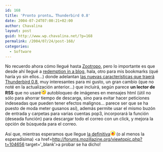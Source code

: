 ```yaml
---
id: 168
title: 'Pronto pronto… Thunderbird 0.8'
date: 2004-07-24T07:00:21+02:00
author: Chavalina
layout: post
guid: http://www.wp.chavalina.net/?p=168
permalink: /2004/07/24/post-168/
categories:
  - Software
---
```

No recuerdo ahora cómo llegué hasta <a href=http://zootropo.blogspot.com/ target=′_blank′>Zootropo</a>, pero lo importante es que desde ahí llegué a <a href=http://blog.codefront.net/ target=′_blank′>redemption in a blog</a>, hala, otro para mis bookmarks (qué haría yo sin ellos…) donde adelantan <a href=http://blog.codefront.net/archives/2004/07/24/new\_features\_in\_mozilla\_thunderbird\_08.php target=′\_blank′>las nuevas características que traerá Thunderbird 0.8</a>, muy interesantes para mi gusto, un gran cambio (que no noté en la actualización anterior…) que incluirá, según parece **un lector de RSS** que no usaré![emo](/imagenes/emoticonos/sonrisa.gif) autobloqueo de imágenes en mensajes html (útil no sólo para ahorrar tiempo de descarga, sino para evitar hacer peticiones indeseadas que pueden tener efectos malignos… parece ser que se ha puesto de moda meter gusanos así), además permite usar el mismo buzón de entrada y carpetas para varias cuentas pop3, incorporará la función (deseada función) para descargar todo el correo con un click, y mejora la opción de búsqueda para el correo.

Así que, mientras esperamos que llegue <a href=http://www.mozilla.org/projects/thunderbird/roadmap.html target=′_blank′>la definitiva</a>![emo](/imagenes/emoticonos/risa.gif) (o al menos la esperadísima) <a href=http://forums.mozillazine.org/viewtopic.php?t=104656 target=′_blank′>a probar se ha dicho!</a>
